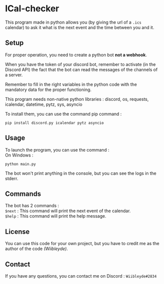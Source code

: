 # ICal-checker
This program made in python allows you (by giving the url of a `.ics` calendar) to ask it what is the next event and the time between you and it.

## Setup
For proper operation, you need to create a python bot **not a webhook**.  

When you have the token of your discord bot, remember to activate (in the Discord API) the fact that the bot can read the messages of the channels of a server.  

Remember to fill in the right variables in the python code with the mandatory data for the proper functioning.  

This program needs non-native python libraries : discord, os, requests, icalendar, datetime, pytz, sys, asyncio

To install them, you can use the command pip command : 
```
pip install discord.py icalendar pytz asyncio
```

## Usage
To launch the program, you can use the command :  
On Windows : 
```
python main.py
```

The bot won't print anything in the console, but you can see the logs in the stderr.

## Commands
The bot has 2 commands :  
`$next` : This command will print the next event of the calendar.  
`$help` : This command will print the help message.

## License
You can use this code for your own project, but you have to credit me as the author of the code *(Wiibleyde)*.

## Contact
If you have any questions, you can contact me on Discord : `Wiibleyde#2834`
